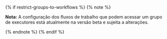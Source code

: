 {% if restrict-groups-to-workflows %}
{% note %}

**Nota:** A configuração dos fluxos de trabalho que podem acessar um grupo de executores está atualmente na versão beta e sujeita a alterações.

{% endnote %}
{% endif %}
